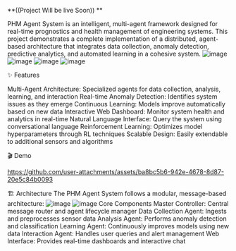 **((Project Will be live Soon)) **


PHM Agent System is an intelligent, multi-agent framework designed for real-time prognostics and health management of engineering systems.
This project demonstrates a complete implementation of a distributed, agent-based architecture that integrates data collection, anomaly detection, predictive analytics, and automated learning in a cohesive system.
![image](https://github.com/user-attachments/assets/d1534d98-a788-40d0-9aaf-7c61537a971e)
![image](https://github.com/user-attachments/assets/5058ac8d-736f-47d1-8dbb-5648b68bd641)
![image](https://github.com/user-attachments/assets/9025b4a0-6e91-4712-8564-90b8b827b85f)
![image](https://github.com/user-attachments/assets/6cded160-f628-46b0-af8e-e5730fd5a5f0)

✨ Features

Multi-Agent Architecture: Specialized agents for data collection, analysis, learning, and interaction
Real-time Anomaly Detection: Identifies system issues as they emerge
Continuous Learning: Models improve automatically based on new data
Interactive Web Dashboard: Monitor system health and analytics in real-time
Natural Language Interface: Query the system using conversational language
Reinforcement Learning: Optimizes model hyperparameters through RL techniques
Scalable Design: Easily extendable to additional sensors and algorithms

🎬 Demo


https://github.com/user-attachments/assets/ba8bc5b6-942e-4678-8d87-20e5c84b0093




🏗️ Architecture
The PHM Agent System follows a modular, message-based architecture:
![image](https://github.com/user-attachments/assets/6a16c30c-b0e6-44bc-adc5-a77116792101)
![image](https://github.com/user-attachments/assets/0a54d17b-0707-4217-a779-bc8973da658e)
Core Components
  Master Controller: Central message router and agent lifecycle manager
  Data Collection Agent: Ingests and preprocesses sensor data
  Analysis Agent: Performs anomaly detection and classification
  Learning Agent: Continuously improves models using new data
  Interaction Agent: Handles user queries and alert management
  Web Interface: Provides real-time dashboards and interactive chat



